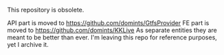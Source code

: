 This repository is obsolete.

API part is moved to https://github.com/domints/GtfsProvider
FE part is moved to https://github.com/domints/KKLive
As separate entities they are meant to be better than ever. I'm leaving this repo for reference purposes, yet I archive it.
